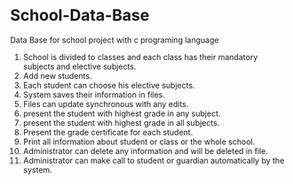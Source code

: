 # School-Data-Base
Data Base for school project with c programing language
1.	School is divided to classes and each class has their mandatory subjects and elective subjects.
2.	Add new students.
3.	Each student can choose his elective subjects.
4.	System saves their information in files.
5.	Files can update synchronous with any edits.
6.	present the student with highest grade in any subject.
7.	present the student with highest grade in all subjects.
8.	Present the grade certificate for each student.
9.	Print all information about student or class or the whole school.
10.	Administrator can delete any information and will be deleted in file.
11.	Administrator can make call to student or guardian automatically by the system.
